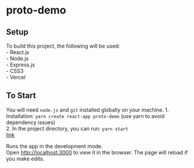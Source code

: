 # proto-demo

## Setup
To build this project, the following will be used:  
    - React.js  
    - Node.js  
    - Express.js  
    - CSS3  
    - Vercel  

## To Start
You will need `node.js` and `git` installed globally on your machine.
    1. Installation: `yarn create react-app proto-demo` (use yarn to avoid dependency issues)  
    2. In the project directory, you can run: `yarn start`  
    [link](https://nodejs.org/en/download/package-manager/)

Runs the app in the development mode.  
Open [http://localhost:3000](http://localhost:3000) to view it in the browser. The page will reload if you make edits.


